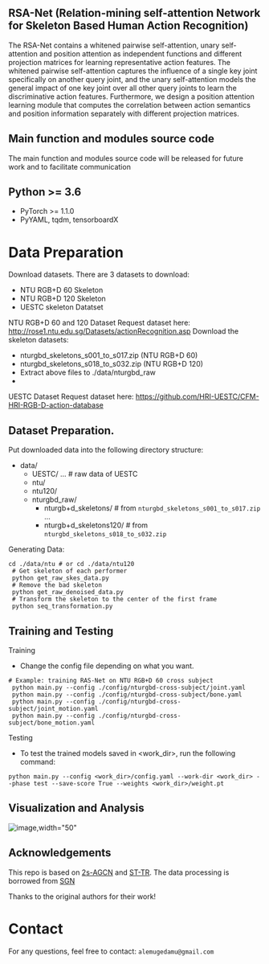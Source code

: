 ## RSA-Net (Relation-mining  self-attention Network for Skeleton Based Human Action Recognition)
 The RSA-Net contains a whitened pairwise self-attention, unary self-attention and position attention as independent functions and different projection matrices for learning representative action features.  The whitened pairwise self-attention captures the influence of a single key joint specifically on another query joint, and the unary self-attention models the general impact of one key joint over all other query joints to learn the discriminative action features. Furthermore, we design a position attention learning module that computes the correlation between  action semantics and position information separately with different projection matrices. 


## Main function and  modules source  code
The main function and  modules source  code will be released for future work and to facilitate communication

## Python >= 3.6

- PyTorch >= 1.1.0
- PyYAML, tqdm, tensorboardX

# Data Preparation
Download datasets.
There are 3 datasets to download:

- NTU RGB+D 60 Skeleton
- NTU RGB+D 120 Skeleton
- UESTC skeleton Datatset

NTU RGB+D 60 and 120 Dataset
Request dataset here: http://rose1.ntu.edu.sg/Datasets/actionRecognition.asp
Download the skeleton datasets:
- nturgbd_skeletons_s001_to_s017.zip (NTU RGB+D 60)
- nturgbd_skeletons_s018_to_s032.zip (NTU RGB+D 120)
- Extract above files to ./data/nturgbd_raw
- 
UESTC Dataset
Request dataset here:  https://github.com/HRI-UESTC/CFM-HRI-RGB-D-action-database

## Dataset Preparation.  
Put downloaded data into the following directory structure:

- data/
  - UESTC/
      ... # raw data of UESTC
  - ntu/
  - ntu120/
  - nturgbd_raw/
    - nturgb+d_skeletons/     # from `nturgbd_skeletons_s001_to_s017.zip`
      ...
    - nturgb+d_skeletons120/  # from `nturgbd_skeletons_s018_to_s032.zip`
 
Generating Data:
```
cd ./data/ntu # or cd ./data/ntu120
 # Get skeleton of each performer
 python get_raw_skes_data.py
 # Remove the bad skeleton 
 python get_raw_denoised_data.py
 # Transform the skeleton to the center of the first frame
 python seq_transformation.py
```

## Training and Testing 
Training
- Change the config file depending on what you want.
```
# Example: training RAS-Net on NTU RGB+D 60 cross subject
 python main.py --config ./config/nturgbd-cross-subject/joint.yaml
 python main.py --config ./config/nturgbd-cross-subject/bone.yaml
 python main.py --config ./config/nturgbd-cross-subject/joint_motion.yaml
 python main.py --config ./config/nturgbd-cross-subject/bone_motion.yaml
```
Testing
- To test the trained models saved in <work_dir>, run the following command:
```
python main.py --config <work_dir>/config.yaml --work-dir <work_dir> --phase test --save-score True --weights <work_dir>/weight.pt

```
## Visualization and Analysis

![image](https://user-images.githubusercontent.com/30148450/222914770-bf621407-b0a6-4246-9bbc-6e27a435e0bd.jpg),width="50"


 ## Acknowledgements
 This repo is based on [2s-AGCN](https://github.com/lshiwjx/2s-AGCN) and [ST-TR](https://github.com/). The data processing is borrowed from [SGN](https://github.com/microsoft/SGN)

Thanks to the original authors for their work!




# Contact
For any questions, feel free to contact: `alemugedamu@gmail.com`
